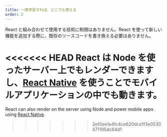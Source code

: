 ```yaml
---
title: 一度学習すれば、どこでも使える
order: 2
---
```


React と組み合わせて使用する技術に制限はありません。React を使って新しい機能を追加する際に、既存のソースコードを書き換える必要はありません。

<<<<<<< HEAD
React は Node を使ったサーバー上でもレンダーできますし、[React Native](https://facebook.github.io/react-native/) を使うことでモバイルアプリケーションの中でも動きます。
=======
React can also render on the server using Node and power mobile apps using [React Native](https://reactnative.dev/).
>>>>>>> 2ef0ee1e4fc4ce620dce1f3e0530471195dc64d1
